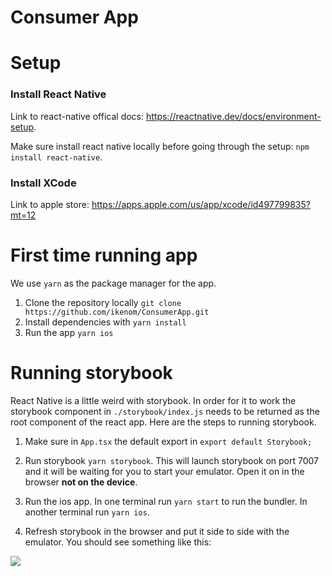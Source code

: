 # Consumer App

# Setup

### Install React Native
 Link to react-native offical docs: https://reactnative.dev/docs/environment-setup.

Make sure install react native locally before going through the setup: `npm install react-native`.

### Install XCode
Link to apple store: https://apps.apple.com/us/app/xcode/id497799835?mt=12


# First time running app
We use `yarn` as the package manager for the app.

1. Clone the repository locally `git clone https://github.com/ikenom/ConsumerApp.git`
2. Install dependencies with `yarn install`
3. Run the app `yarn ios`
  
  

# Running storybook

React Native is a little weird with storybook. In order for it to work the storybook component in `./storybook/index.js` needs to be returned as the root component of the react app. Here are the steps to running storybook.

1. Make sure in `App.tsx` the default export in `export default Storybook;`

2. Run storybook `yarn storybook`. This will launch storybook on port 7007 and it will be waiting for you to start your emulator. Open it on in the browser **not on the device**.

3. Run the ios app. In one terminal run `yarn start` to run the bundler. In another terminal run `yarn ios`.

4. Refresh storybook in the browser and put it side to side with the emulator. You should see something like this:

![](react-native-storybook.gif)
